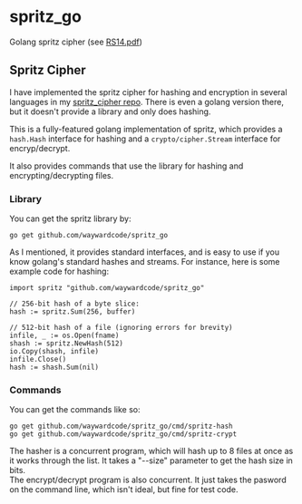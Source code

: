 # spritz_go
Golang spritz cipher (see [RS14.pdf][2])

## Spritz Cipher
I have implemented the spritz cipher for hashing and encryption in several 
languages in my [spritz_cipher repo][1].  There is even a golang version
there, but it doesn't provide a library and only does hashing.

This is a fully-featured golang implementation of spritz, which
provides a `hash.Hash` interface for hashing and a `crypto/cipher.Stream`
interface for encryp/decrypt.  

It also provides commands that use the library for hashing and 
encrypting/decrypting files.

### Library
You can get the spritz library by:

    go get github.com/waywardcode/spritz_go

As I mentioned, it provides standard interfaces, and is
easy to use if you know golang's standard hashes and streams.  For instance,
here is some example code for hashing:

    import spritz "github.com/waywardcode/spritz_go"

    // 256-bit hash of a byte slice:
    hash := spritz.Sum(256, buffer)
    
    // 512-bit hash of a file (ignoring errors for brevity)
    infile, _ := os.Open(fname)
    shash := spritz.NewHash(512)
    io.Copy(shash, infile)
    infile.Close()
    hash := shash.Sum(nil)

### Commands

You can get the commands like so:

    go get github.com/waywardcode/spritz_go/cmd/spritz-hash
    go get github.com/waywardcode/spritz_go/cmd/spritz-crypt

The hasher is a concurrent program, which will hash up to 8 files at once as it works
through the list.  It takes a "--size" parameter to get the hash size in bits.  
The encrypt/decrypt program is also concurrent.  It just takes
the pasword on the command line, which isn't ideal, but fine for test code.

[1]: https://github.com/waywardcode/spritz_cipher
[2]: http://people.csail.mit.edu/rivest/pubs/RS14.pdf
